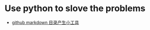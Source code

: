 # Use python to slove the problems

- [github markdown 目录产生小工具](/language/python/practise/mkdir-for-md.py)
